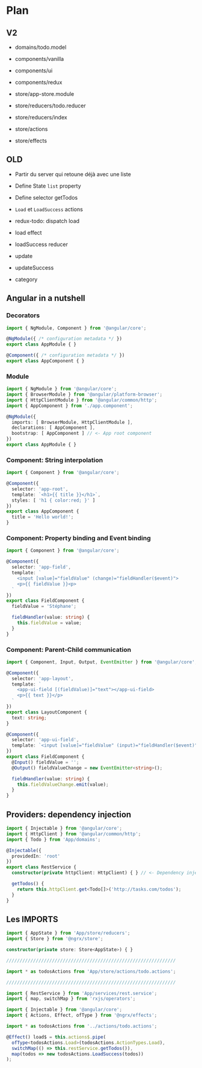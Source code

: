 # Plan

## V2

- domains/todo.model

- components/vanilla
- components/ui
- components/redux

- store/app-store.module
- store/reducers/todo.reducer
- store/reducers/index

- store/actions
- store/effects

## OLD

- Partir du server qui retoune déjà avec une liste

- Define State `list` property
- Define selector getTodos
- `Load` et `LoadSuccess` actions
- redux-todo: dispatch load
- load effect
- loadSuccess reducer
- update
- updateSuccess
- category

## Angular in a nutshell

### Decorators

```ts
import { NgModule, Component } from '@angular/core';

@NgModule({ /* configuration metadata */ })
export class AppModule { }

@Component({ /* configuration metadata */ })
export class AppComponent { }
```

### Module

```ts
import { NgModule } from '@angular/core';
import { BrowserModule } from '@angular/platform-browser';
import { HttpClientModule } from '@angular/common/http';
import { AppComponent } from './app.component';

@NgModule({
  imports: [ BrowserModule, HttpClientModule ],
  declarations: [ AppComponent ],
  bootstrap: [ AppComponent ] // <- App root component
})
export class AppModule { }
```

### Component: String interpolation

```ts
import { Component } from '@angular/core';

@Component({
  selector: 'app-root',
  template: `<h1>{{ title }}</h1>`,
  styles: [ 'h1 { color:red; }' ]
})
export class AppComponent {
  title = 'Hello world!';
}
```

### Component: Property binding and Event binding

```ts
import { Component } from '@angular/core';

@Component({
  selector: 'app-field',
  template: `
    <input [value]="fieldValue" (change)="fieldHandler($event)">
    <p>{{ fieldValue }}<p>
  `
})
export class FieldComponent {
  fieldValue = 'Stéphane';

  fieldHandler(value: string) {
    this.fieldValue = value;
  }
}
```

### Component: Parent-Child communication

```ts
import { Component, Input, Output, EventEmitter } from '@angular/core';

@Component({
  selector: 'app-layout',
  template: `
    <app-ui-field [(fieldValue)]="text"></app-ui-field>
    <p>{{ text }}</p>
  `
})
export class LayoutComponent {
  text: string;
}

@Component({
  selector: 'app-ui-field',
  template: `<input [value]="fieldValue" (input)="fieldHandler($event)">`
})
export class FieldComponent {
  @Input() fieldValue = '';
  @Output() fieldValueChange = new EventEmitter<string>();

  fieldHandler(value: string) {
    this.fieldValueChange.emit(value);
  }
}
```

## Providers: dependency injection

```ts
import { Injectable } from '@angular/core';
import { HttpClient } from '@angular/common/http';
import { Todo } from 'App/domains';

@Injectable({
  providedIn: 'root'
})
export class RestService {
  constructor(private httpClient: HttpClient) { } // <- Dependency injection

  getTodos() {
    return this.httpClient.get<Todo[]>('http://tasks.com/todos');
  }
}
```

## Les IMPORTS

```ts
import { AppState } from 'App/store/reducers';
import { Store } from '@ngrx/store';

constructor(private store: Store<AppState>) { }

///////////////////////////////////////////////////////////////

import * as todosActions from 'App/store/actions/todo.actions';

///////////////////////////////////////////////////////////////

import { RestService } from 'App/services/rest.service';
import { map, switchMap } from 'rxjs/operators';

import { Injectable } from '@angular/core';
import { Actions, Effect, ofType } from '@ngrx/effects';

import * as todosActions from '../actions/todo.actions';

@Effect() load$ = this.actions$.pipe(
  ofType<todosActions.Load>(todosActions.ActionTypes.Load),
  switchMap(() => this.restService.getTodos()),
  map(todos => new todosActions.LoadSuccess(todos))
);
```
